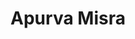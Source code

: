---
# Display name
title: Apurva Misra

# Is this the primary user of the site?
superuser: false

# Role/position
role: Sr. ML Engineer - Truckstop

# Organizations/Affiliations
organizations:
  - name: Truckstop
    url: ''

# Short bio (displayed in user profile at end of posts)
bio: Apurva Misra is a Senior Machine Learning Engineer at Truckstop and also works with a Data Engineering Bootcamp to help people with non-technical backgrounds enter the data field. She has a Master’s from the University of Waterloo where her research was at the intersection of driving and machine learning. Apurva also has a keen interest in the start-up world and is always up for a discussion on the latest TechCrunch update. When she’s not working she loves discovering hidden gem places to eat, tell her about your favourite spot!

# Social/Academic Networking
# For available icons, see: https://wowchemy.com/docs/getting-started/page-builder/#icons
#   For an email link, use "fas" icon pack, "envelope" icon, and a link in the
#   form "mailto:your-email@example.com" or "#contact" for contact widget.
social:
  - icon: linkedin
    icon_pack: fab
    link: https://ca.linkedin.com/in/apurva-misra
  - icon: medium
    icon_pack: fab
    link: https://medium.com/@amisra26
  - icon: link
    icon_pack: fa
    link: https://www.apurvamisra.com/
# Link to a PDF of your resume/CV from the About widget.
# To enable, copy your resume/CV to `static/files/cv.pdf` and uncomment the lines below.
# - icon: cv
#   icon_pack: ai
#   link: files/cv.pdf

# Enter email to display Gravatar (if Gravatar enabled in Config)
email: ''

# Highlight the author in author lists? (true/false)
highlight_name: false

# Organizational groups that you belong to (for People widget)
#   Set this to `[]` or comment out if you are not using People widget.
user_groups:
  - Speakers
---